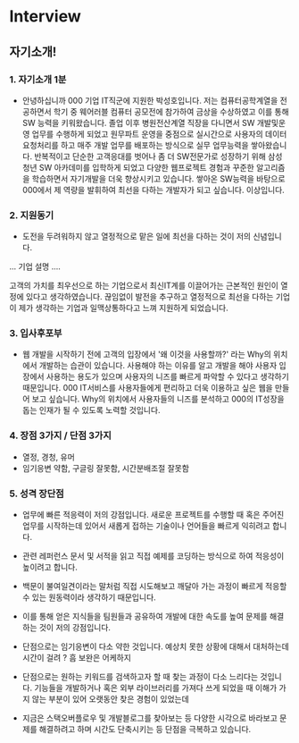 # Interview

## 자기소개!

### 1. 자기소개 1분
- 안녕하십니까 000 기업 IT직군에 지원한 박성호입니다.
저는 컴퓨터공학계열을 전공하면서 학기 중 웨어러블 컴퓨터 공모전에 참가하여 금상을 수상하였고
이를 통해 SW 능력을 키워왔습니다. 졸업 이후 병원전산계열 직장을 다니면서 
SW 개발및운영 업무를 수행하게 되었고 원무파트 운영을 중점으로 
실시간으로 사용자의 데이터 요청처리를 하고 매주 개발 업무를 배포하는 방식으로 실무 업무능력을 쌓아왔습니다.
반복적이고 단순한 고객응대를 벗어나 좀 더 SW전문가로 성장하기 위해 
삼성 청년 SW 아카데미를 입학하게 되었고 다양한 웹프로젝트 경험과 꾸준한 알고리즘을 학습하면서 자기개발을 더욱 향상시키고 있습니다.
쌓아온 SW능력을 바탕으로 000에서 제 역량을 발휘하여
최선을 다하는 개발자가 되고 싶습니다. 이상입니다.

### 2. 지원동기
- 도전을 두려워하지 않고 열정적으로 맡은 일에 최선을 다하는 것이 저의 신념입니다. 

... 기업 설명 ....

고객의 가치를 최우선으로 하는 기업으로서 최신IT계를 이끌어가는 근본적인 원인이 열정에 있다고
 생각하였습니다. 끊임없이 발전을 추구하고 열정적으로 최선을 다하는 기업이 
제가 생각하는 기업과 일맥상통하다고 느껴 지원하게 되었습니다.

### 3. 입사후포부
- 웹 개발을 시작하기 전에 고객의 입장에서 '왜 이것을 사용할까?' 라는 Why의 위치에서 개발하는 
습관이 있습니다. 사용해야 하는 이유를 알고 개발을 해야 사용자 입장에서 사용하는 
용도가 있으며 사용자의 니즈를 빠르게 파악할 수 있다고 생각하기 때문입니다. 
000 IT서비스를 사용자들에게 편리하고 더욱 이용하고 싶은 웹을 만들어 보고 싶습니다. 
Why의 위치에서 사용자들의 니즈를 분석하고 000의  IT성장을 돕는 인재가 될 수 있도록
노력할 것입니다.
 
### 4. 장점 3가지 / 단점 3가지
- 열정, 경청, 유머
- 임기응변 약함, 구글링 잘못함, 시간분배조절 잘못함

### 5. 성격 장단점
- 업무에 빠른 적응력이 저의 강점입니다. 
새로운 프로젝트를 수행할 때 혹은 주어진 업무를 시작하는데 있어서 
새롭게 접하는 기술이나 언어들을 빠르게 익히려고 합니다.
- 관련 레퍼런스 문서 및 서적을 읽고 직접 예제를 코딩하는 방식으로 하여 적응성이 높이려고 합니다.
- 백문이 불여일견이라는 말처럼 직접 시도해보고 깨달아 가는 과정이 빠르게 적응할 수 있는 원동력이라
생각하기 때문입니다. 
- 이를 통해 얻은 지식들을 팀원들과 공유하여 
개발에 대한 속도를 높여 문제를 해결하는 것이 저의 강점입니다.


- 단점으로는 임기응변이 다소 약한 것입니다. 예상치 못한 상황에 대해서 대처하는데 시간이 걸려 ? 흠 보완은 어케하지


- 단점으로는 원하는 키워드를 검색하고자 할 때 찾는 과정이 다소 느리다는 것입니다.
기능들을 개발하거나 혹은 외부 라이브러리를 가져다 쓰게 되었을 때 
이해가 가지 않는 부분이 있어 오랫동안 찾은 경험이 있었는데
- 지금은 스택오버플로우 및 개발블로그를 찾아보는 등 다양한 시각으로 바라보고 문제를 해결하려고 하며
시간도 단축시키는 등 단점을 극복하고 있습니다.